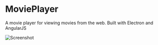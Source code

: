 # MoviePlayer
A movie player for viewing movies from the web. Built with Electron and AngularJS

![Screenshot](https://user-images.githubusercontent.com/13455815/34322212-ef35697e-e821-11e7-8dbe-f328ff00dba6.png)
